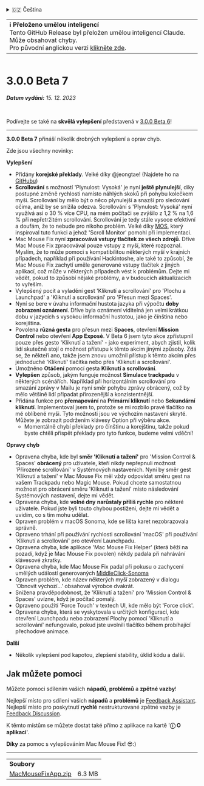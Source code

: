 <details>
<summary>🇨🇿 Čeština</summary>

[🇬🇧 English (GitHub)](https://github.com/noah-nuebling/mac-mouse-fix/releases/tag/3.0.0-Beta-7)\
[🇦🇩 Català](https://redirect.macmousefix.com/?target=mmf-release&tag=3.0.0-Beta-7&locale=ca)\
[🇩🇪 Deutsch](https://redirect.macmousefix.com/?target=mmf-release&tag=3.0.0-Beta-7&locale=de)\
[🇪🇸 Español](https://redirect.macmousefix.com/?target=mmf-release&tag=3.0.0-Beta-7&locale=es)\
[🇫🇷 Français](https://redirect.macmousefix.com/?target=mmf-release&tag=3.0.0-Beta-7&locale=fr)\
[🇮🇩 Indonesia](https://redirect.macmousefix.com/?target=mmf-release&tag=3.0.0-Beta-7&locale=id)\
[🇮🇹 Italiano](https://redirect.macmousefix.com/?target=mmf-release&tag=3.0.0-Beta-7&locale=it)\
[🇭🇺 Magyar](https://redirect.macmousefix.com/?target=mmf-release&tag=3.0.0-Beta-7&locale=hu)\
[🇳🇱 Nederlands](https://redirect.macmousefix.com/?target=mmf-release&tag=3.0.0-Beta-7&locale=nl)\
[🇵🇱 Polski](https://redirect.macmousefix.com/?target=mmf-release&tag=3.0.0-Beta-7&locale=pl)\
[🇧🇷 Português (Brasil)](https://redirect.macmousefix.com/?target=mmf-release&tag=3.0.0-Beta-7&locale=pt-BR)\
[🇵🇹 Português (Portugal)](https://redirect.macmousefix.com/?target=mmf-release&tag=3.0.0-Beta-7&locale=pt-PT)\
[🇷🇴 Română](https://redirect.macmousefix.com/?target=mmf-release&tag=3.0.0-Beta-7&locale=ro)\
[🇸🇪 Svenska](https://redirect.macmousefix.com/?target=mmf-release&tag=3.0.0-Beta-7&locale=sv)\
[🇻🇳 Tiếng Việt](https://redirect.macmousefix.com/?target=mmf-release&tag=3.0.0-Beta-7&locale=vi)\
[🇹🇷 Türkçe](https://redirect.macmousefix.com/?target=mmf-release&tag=3.0.0-Beta-7&locale=tr)\
**🇨🇿 Čeština**\
[🇬🇷 Ελληνικά](https://redirect.macmousefix.com/?target=mmf-release&tag=3.0.0-Beta-7&locale=el)\
[🇷🇺 Русский](https://redirect.macmousefix.com/?target=mmf-release&tag=3.0.0-Beta-7&locale=ru)\
[🇺🇦 Українська](https://redirect.macmousefix.com/?target=mmf-release&tag=3.0.0-Beta-7&locale=uk)\
[🇮🇱 עברית](https://redirect.macmousefix.com/?target=mmf-release&tag=3.0.0-Beta-7&locale=he)\
[🇸🇦 العربية](https://redirect.macmousefix.com/?target=mmf-release&tag=3.0.0-Beta-7&locale=ar)\
[🇮🇳 हिन्दी](https://redirect.macmousefix.com/?target=mmf-release&tag=3.0.0-Beta-7&locale=hi)\
[🇹🇭 ไทย](https://redirect.macmousefix.com/?target=mmf-release&tag=3.0.0-Beta-7&locale=th)\
[🇨🇳 中文 (简体)](https://redirect.macmousefix.com/?target=mmf-release&tag=3.0.0-Beta-7&locale=zh-Hans)\
[🇨🇳 中文 (繁體)](https://redirect.macmousefix.com/?target=mmf-release&tag=3.0.0-Beta-7&locale=zh-Hant)\
[🇭🇰 中文（香港)](https://redirect.macmousefix.com/?target=mmf-release&tag=3.0.0-Beta-7&locale=zh-HK)\
[🇯🇵 日本語](https://redirect.macmousefix.com/?target=mmf-release&tag=3.0.0-Beta-7&locale=ja)\
[🇰🇷 한국어](https://redirect.macmousefix.com/?target=mmf-release&tag=3.0.0-Beta-7&locale=ko)\
[Help translate Mac Mouse Fix to different languages!](https://github.com/noah-nuebling/mac-mouse-fix/discussions/731)
</details>
<table align=><td>
<b>ℹ️ Přeloženo umělou inteligencí</b><br>
Tento GitHub Release byl přeložen umělou inteligencí Claude. Může obsahovat chyby.<br>
Pro původní anglickou verzi <a href="https://github.com/noah-nuebling/mac-mouse-fix/releases/tag/3.0.0-Beta-7">klikněte zde</a>.
</td></table>

<table></table>

# 3.0.0 Beta 7
***Datum vydání:** 15. 12. 2023*

<br>

Podívejte se také na **skvělá vylepšení** představená v [3.0.0 Beta 6](https://redirect.macmousefix.com/?target=mmf-release&tag=3.0.0-Beta-6&locale=cs)!


---

**3.0.0 Beta 7** přináší několik drobných vylepšení a oprav chyb.

Zde jsou všechny novinky:

**Vylepšení**

- Přidány **korejské překlady**. Velké díky @jeongtae! (Najdete ho na [GitHubu](https://github.com/jeongtae))
- **Scrollování** s možností 'Plynulost: Vysoká' je nyní **ještě plynulejší**, díky postupné změně rychlosti namísto náhlých skoků při pohybu kolečkem myši. Scrollování by mělo být o něco plynulejší a snazší pro sledování očima, aniž by se snížila odezva. Scrollování s 'Plynulost: Vysoká' nyní využívá asi o 30 % více CPU, na mém počítači se zvýšilo z 1,2 % na 1,6 % při nepřetržitém scrollování. Scrollování je tedy stále vysoce efektivní a doufám, že to nebude pro nikoho problém. Velké díky [MOS](https://mos.caldis.me/), který inspiroval tuto funkci a jehož 'Scroll Monitor' pomohl při implementaci.
- Mac Mouse Fix nyní **zpracovává vstupy tlačítek ze všech zdrojů**. Dříve Mac Mouse Fix zpracovával pouze vstupy z myší, které rozpoznal. Myslím, že to může pomoci s kompatibilitou některých myší v krajních případech, například při používání Hackintoshe, ale také to způsobí, že Mac Mouse Fix zachytí uměle generované vstupy tlačítek z jiných aplikací, což může v některých případech vést k problémům. Dejte mi vědět, pokud to způsobí nějaké problémy, a v budoucích aktualizacích to vyřeším.
- Vylepšený pocit a vyladění gest 'Kliknutí a scrollování' pro 'Plochu a Launchpad' a 'Kliknutí a scrollování' pro 'Přesun mezi Spaces'.
- Nyní se bere v úvahu informační hustota jazyka při výpočtu **doby zobrazení oznámení**. Dříve byla oznámení viditelná jen velmi krátkou dobu v jazycích s vysokou informační hustotou, jako je čínština nebo korejština.
- Povolena **různá gesta** pro přesun mezi **Spaces**, otevření **Mission Control** nebo otevření **App Exposé**. V Beta 6 jsem tyto akce zpřístupnil pouze přes gesto 'Kliknutí a tažení' - jako experiment, abych zjistil, kolik lidí skutečně stojí o možnost přístupu k těmto akcím jinými způsoby. Zdá se, že někteří ano, takže jsem znovu umožnil přístup k těmto akcím přes jednoduché 'Kliknutí' tlačítka nebo přes 'Kliknutí a scrollování'.
- Umožněno **Otáčení** pomocí gesta **Kliknutí a scrollování**.
- **Vylepšen** způsob, jakým funguje možnost **Simulace trackpadu** v některých scénářích. Například při horizontálním scrollování pro smazání zprávy v Mailu je nyní směr pohybu zprávy obrácený, což by mělo většině lidí připadat přirozenější a konzistentnější.
- Přidána funkce pro **přemapování** na **Primární kliknutí** nebo **Sekundární kliknutí**. Implementoval jsem to, protože se mi rozbilo pravé tlačítko na mé oblíbené myši. Tyto možnosti jsou ve výchozím nastavení skryté. Můžete je zobrazit podržením klávesy Option při výběru akce.
  - Momentálně chybí překlady pro čínštinu a korejštinu, takže pokud byste chtěli přispět překlady pro tyto funkce, budeme velmi vděční!

**Opravy chyb**

- Opravena chyba, kde byl **směr 'Kliknutí a tažení'** pro 'Mission Control & Spaces' **obrácený** pro uživatele, kteří nikdy nepřepnuli možnost 'Přirozené scrollování' v Systémových nastaveních. Nyní by směr gest 'Kliknutí a tažení' v Mac Mouse Fix měl vždy odpovídat směru gest na vašem Trackpadu nebo Magic Mouse. Pokud chcete samostatnou možnost pro obrácení směru 'Kliknutí a tažení' místo následování Systémových nastavení, dejte mi vědět.
- Opravena chyba, kde **volné dny** **narůstaly příliš rychle** pro některé uživatele. Pokud jste byli touto chybou postiženi, dejte mi vědět a uvidím, co s tím mohu udělat.
- Opraven problém v macOS Sonoma, kde se lišta karet nezobrazovala správně.
- Opraveno trhání při používání rychlosti scrollování 'macOS' při používání 'Kliknutí a scrollování' pro otevření Launchpadu.
- Opravena chyba, kde aplikace 'Mac Mouse Fix Helper' (která běží na pozadí, když je Mac Mouse Fix povolen) někdy padala při nahrávání klávesové zkratky.
- Opravena chyba, kde Mac Mouse Fix padal při pokusu o zachycení umělých událostí generovaných [MiddleClick-Sonoma](https://github.com/artginzburg/MiddleClick-Sonoma)
- Opraven problém, kde název některých myší zobrazený v dialogu 'Obnovit výchozí...' obsahoval výrobce dvakrát.
- Snížena pravděpodobnost, že 'Kliknutí a tažení' pro 'Mission Control & Spaces' uvízne, když je počítač pomalý.
- Opraveno použití 'Force Touch' v textech UI, kde mělo být 'Force click'.
- Opravena chyba, která se vyskytovala u určitých konfigurací, kde otevření Launchpadu nebo zobrazení Plochy pomocí 'Kliknutí a scrollování' nefungovalo, pokud jste uvolnili tlačítko během probíhající přechodové animace.

**Další**

- Několik vylepšení pod kapotou, zlepšení stability, úklid kódu a další.

## Jak můžete pomoci

Můžete pomoci sdílením vašich **nápadů**, **problémů** a **zpětné vazby**!

Nejlepší místo pro sdílení vašich **nápadů** a **problémů** je [Feedback Assistant](https://noah-nuebling.github.io/mac-mouse-fix-feedback-assistant/?type=bug-report).
Nejlepší místo pro poskytnutí **rychlé** nestrukturované zpětné vazby je [Feedback Discussion](https://github.com/noah-nuebling/mac-mouse-fix/discussions/366).

K těmto místům se můžete dostat také přímo z aplikace na kartě '**ⓘ O aplikaci**'.

**Díky** za pomoc s vylepšováním Mac Mouse Fix! 😎:)

---

<table align="start">
<tr>
    <td colspan=2>
        <b>Soubory</b>
    </td>
</tr>
<tr>
    <td><a href="https://github.com/noah-nuebling/mac-mouse-fix/releases/download/3.0.0-Beta-7/MacMouseFixApp.zip">MacMouseFixApp.zip</a></td>
    <td>6.3 MB</td>
</tr>
</table>